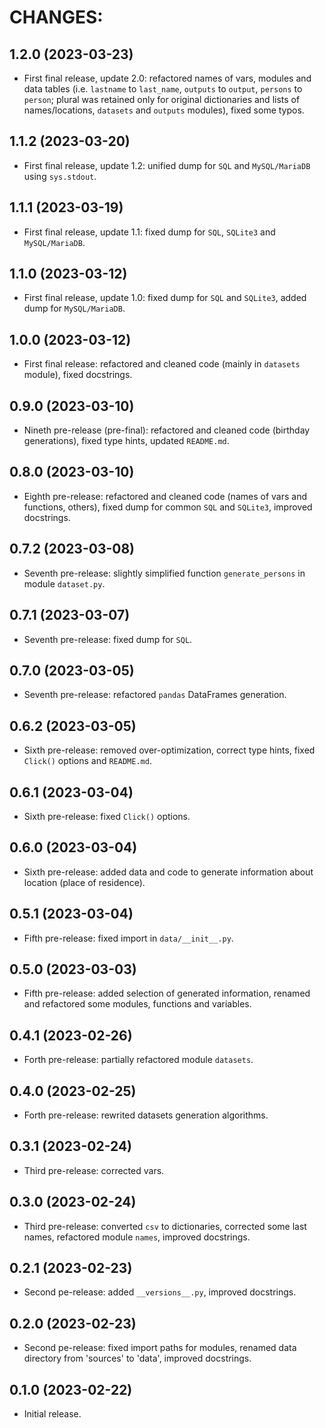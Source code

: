 # CHANGES:

## 1.2.0 (2023-03-23)

- First final release, update 2.0: refactored names of vars, modules and data tables (i.e. `lastname` to `last_name`, `outputs` to `output`, `persons` to `person`; plural was retained only for original dictionaries and lists of names/locations, `datasets` and `outputs` modules), fixed some typos.

## 1.1.2 (2023-03-20)

- First final release, update 1.2: unified dump for `SQL` and `MySQL/MariaDB` using `sys.stdout`.

## 1.1.1 (2023-03-19)

- First final release, update 1.1: fixed dump for `SQL`, `SQLite3` and `MySQL/MariaDB`.

## 1.1.0 (2023-03-12)

- First final release, update 1.0: fixed dump for `SQL` and `SQLite3`, added dump for `MySQL/MariaDB`.

## 1.0.0 (2023-03-12)

- First final release: refactored and cleaned code (mainly in `datasets` module), fixed docstrings.

## 0.9.0 (2023-03-10)

- Nineth pre-release (pre-final): refactored and cleaned code (birthday generations), fixed type hints, updated `README.md`.

## 0.8.0 (2023-03-10)

- Eighth pre-release: refactored and cleaned code (names of vars and functions, others), fixed dump for common `SQL` and `SQLite3`, improved docstrings.

## 0.7.2 (2023-03-08)

- Seventh pre-release: slightly simplified function `generate_persons` in module `dataset.py`.

## 0.7.1 (2023-03-07)

- Seventh pre-release: fixed dump for `SQL`.

## 0.7.0 (2023-03-05)

- Seventh pre-release: refactored `pandas` DataFrames generation.

## 0.6.2 (2023-03-05)

- Sixth pre-release: removed over-optimization, correct type hints, fixed `Click()` options and `README.md`.

## 0.6.1 (2023-03-04)

- Sixth pre-release: fixed `Click()` options.

## 0.6.0 (2023-03-04)

- Sixth pre-release: added data and code to generate information about location (place of residence).

## 0.5.1 (2023-03-04)

- Fifth pre-release: fixed import in `data/__init__.py`.

## 0.5.0 (2023-03-03)

- Fifth pre-release: added selection of generated information, renamed and refactored some modules, functions and variables.

## 0.4.1 (2023-02-26)

- Forth pre-release: partially refactored module `datasets`.

## 0.4.0 (2023-02-25)

- Forth pre-release: rewrited datasets generation algorithms.

## 0.3.1 (2023-02-24)

- Third pre-release: corrected vars.

## 0.3.0 (2023-02-24)

- Third pre-release: converted `csv` to dictionaries, corrected some last names, refactored module `names`, improved docstrings.

## 0.2.1 (2023-02-23)

- Second pe-release: added `__versions__.py`, improved docstrings.

## 0.2.0 (2023-02-23)

- Second pe-release: fixed import paths for modules, renamed data directory from 'sources' to 'data', improved docstrings.

## 0.1.0 (2023-02-22)

- Initial release.

